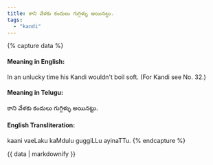 ```yaml
---
title: కాని వేళకు కందులు గుగ్గిళ్ళు అయినట్టు.
tags:
  - "kandi"
---
```


{% capture data %}
#### Meaning in English:
In an unlucky time his Kandi wouldn't boil soft.
(For Kandi see No. 32.)

#### Meaning in Telugu:
కాని వేళకు కందులు గుగ్గిళ్ళు అయినట్టు.

#### English Transliteration:
kaani vaeLaku kaMdulu guggiLLu ayinaTTu.
{% endcapture %}

{{ data | markdownify }}

